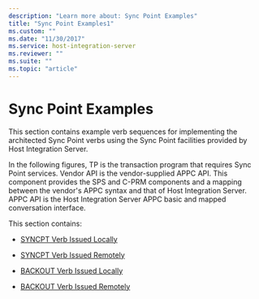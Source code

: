 ```yaml
---
description: "Learn more about: Sync Point Examples"
title: "Sync Point Examples1"
ms.custom: ""
ms.date: "11/30/2017"
ms.service: host-integration-server
ms.reviewer: ""
ms.suite: ""
ms.topic: "article"
---
```

# Sync Point Examples
This section contains example verb sequences for implementing the architected Sync Point verbs using the Sync Point facilities provided by Host Integration Server.  
  
 In the following figures, TP is the transaction program that requires Sync Point services. Vendor API is the vendor-supplied APPC API. This component provides the SPS and C-PRM components and a mapping between the vendor's APPC syntax and that of Host Integration Server. APPC API is the Host Integration Server APPC basic and mapped conversation interface.  
  
 This section contains:  
  
-   [SYNCPT Verb Issued Locally](../core/syncpt-verb-issued-locally2.md)  
  
-   [SYNCPT Verb Issued Remotely](../core/syncpt-verb-issued-remotely2.md)  
  
-   [BACKOUT Verb Issued Locally](../core/backout-verb-issued-locally1.md)  
  
-   [BACKOUT Verb Issued Remotely](../core/backout-verb-issued-remotely2.md)
